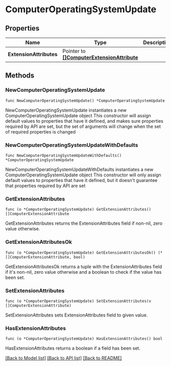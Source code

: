 # ComputerOperatingSystemUpdate

## Properties

Name | Type | Description | Notes
------------ | ------------- | ------------- | -------------
**ExtensionAttributes** | Pointer to [**[]ComputerExtensionAttribute**](ComputerExtensionAttribute.md) |  | [optional] 

## Methods

### NewComputerOperatingSystemUpdate

`func NewComputerOperatingSystemUpdate() *ComputerOperatingSystemUpdate`

NewComputerOperatingSystemUpdate instantiates a new ComputerOperatingSystemUpdate object
This constructor will assign default values to properties that have it defined,
and makes sure properties required by API are set, but the set of arguments
will change when the set of required properties is changed

### NewComputerOperatingSystemUpdateWithDefaults

`func NewComputerOperatingSystemUpdateWithDefaults() *ComputerOperatingSystemUpdate`

NewComputerOperatingSystemUpdateWithDefaults instantiates a new ComputerOperatingSystemUpdate object
This constructor will only assign default values to properties that have it defined,
but it doesn't guarantee that properties required by API are set

### GetExtensionAttributes

`func (o *ComputerOperatingSystemUpdate) GetExtensionAttributes() []ComputerExtensionAttribute`

GetExtensionAttributes returns the ExtensionAttributes field if non-nil, zero value otherwise.

### GetExtensionAttributesOk

`func (o *ComputerOperatingSystemUpdate) GetExtensionAttributesOk() (*[]ComputerExtensionAttribute, bool)`

GetExtensionAttributesOk returns a tuple with the ExtensionAttributes field if it's non-nil, zero value otherwise
and a boolean to check if the value has been set.

### SetExtensionAttributes

`func (o *ComputerOperatingSystemUpdate) SetExtensionAttributes(v []ComputerExtensionAttribute)`

SetExtensionAttributes sets ExtensionAttributes field to given value.

### HasExtensionAttributes

`func (o *ComputerOperatingSystemUpdate) HasExtensionAttributes() bool`

HasExtensionAttributes returns a boolean if a field has been set.


[[Back to Model list]](../README.md#documentation-for-models) [[Back to API list]](../README.md#documentation-for-api-endpoints) [[Back to README]](../README.md)


